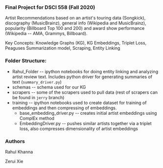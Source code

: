 ### Final Project for DSCI 558 (Fall 2020)

Artist Recommendations based on an artist's touring data (Songkick), discography (MusicBrainz), general info (Wikipedia and MusicBrainz), popularity (Billboard Top 100 and 200) and award show performance (Wikipedia -- AMA, Grammys, Billboard).

Key Concepts: Knowledge Graphs (KG), KG Embeddings, Triplet Loss, Peaguses Summarization model, Scraping, Entity Linking

### Folder Structure:

* Rahul_Folder -- ipython notebooks for doing entity linking and analyzing artist review text. Includes python driver for generating summaries of text (`summary_driver.py`)
* schemas -- schema used for our KG
* scrapers -- some of the scrapers used to pull data (rest of scrapers can be found in `jerry` branch)
* training -- ipython notebooks used to create dataset for training of embeddings and then compressing of embeddings. 
    - base_embedding_driver.py -- creates initial artist embeddings using ComplEx method
    - EmbeddingDriver.py -- pushes similar artists together via a triplet loss, also compresses dimensionality of artist embeddings

### Authors

Rahul Khanna

Zerui Xie
